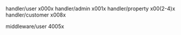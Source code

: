 handler/user x000x
handler/admin x001x
handler/property x00(2-4)x
handler/customer x008x

middleware/user 4005x